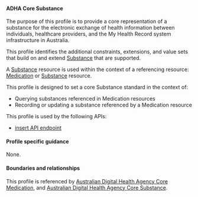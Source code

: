 #### ADHA Core Substance
The purpose of this profile is to provide a core representation of a substance for the electronic exchange of health information between individuals, healthcare providers, and the My Health Record system infrastructure in Australia.

This profile identifies the additional constraints, extensions, and value sets that build on and extend [Substance](http://hl7.org/fhir/R4/substance.html) that are supported. 

A [Substance](http://hl7.org/fhir/R4/substance.html) resource is used within the context of a referencing resource: [Medication](http://hl7.org/fhir/R4/medication.html) or [Substance](http://hl7.org/fhir/R4/substance.html) resource. 

This profile is designed to set a core Substance standard in the context of:
* Querying substances referenced in Medication resources
* Recording or updating a substance referenced by a Medication resource

This profile is used by the following APIs:
* [insert API endpoint](StructureDefinition-TBD-1.html)

#### Profile specific guidance
None.

#### Boundaries and relationships
This profile is referenced by 
[Australian Digital Health Agency Core Medication](StructureDefinition-dh-medication-core-1.html), and 
[Australian Digital Health Agency Core Substance](StructureDefinition-dh-substance-core-1.html).